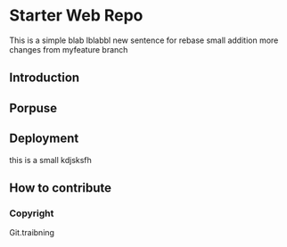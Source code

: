 # Starter Web Repo

This is a simple blab lblabbl new sentence for rebase
small addition more changes from myfeature branch

## Introduction

## Porpuse

## Deployment

this is a small kdjsksfh

## How to contribute

### Copyright

Git.traibning